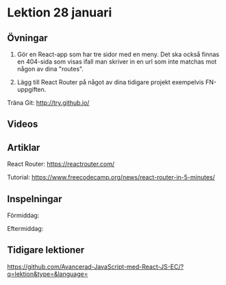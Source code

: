 # Lektion 28 januari

## Övningar

1. Gör en React-app som har tre sidor med en meny. Det ska också finnas en 404-sida som visas ifall man
skriver in en url som inte matchas mot någon av dina "routes".

2. Lägg till React Router på något av dina tidigare projekt exempelvis FN-uppgiften.

Träna Git: http://try.github.io/

## Videos


## Artiklar

React Router: https://reactrouter.com/

Tutorial: https://www.freecodecamp.org/news/react-router-in-5-minutes/

## Inspelningar

Förmiddag: 

Eftermiddag: 

## Tidigare lektioner

https://github.com/Avancerad-JavaScript-med-React-JS-EC/?q=lektion&type=&language=